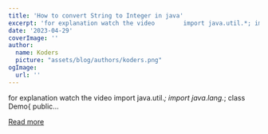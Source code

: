 ```yaml
---
title: 'How to convert String to Integer in java'
excerpt: 'for explanation watch the video        import java.util.*; import java.lang.*; class Demo{     public...'
date: '2023-04-29'
coverImage: ''
author:
  name: Koders
  picture: "assets/blog/authors/koders.png"
ogImage:
  url: ''
---
```


for explanation watch the video        import java.util.*; import java.lang.*; class Demo{     public...

[Read more](https://dev.to/realnamehidden1_61/how-to-convert-string-to-integer-in-java-32gp)
